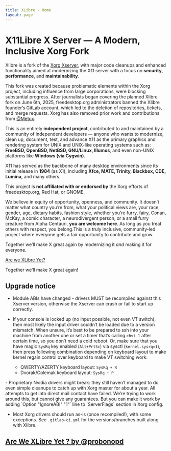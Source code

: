 ```yaml
---
title: XLibre - Home
layout: page
---
```


# X11Libre X Server — A Modern, Inclusive Xorg Fork

Xlibre is a fork of the [Xorg Xserver](https://gitlab.freedesktop.org/xorg/xserver), with 
major code cleanups and enhanced functionality aimed at modernizing the X11 server 
with a focus on **security**, **performance**, and **maintainability**.

This fork was created because problematic elements within the Xorg project, including 
influence from large corporations, were blocking substantial progress. After journalists
began covering the planned Xlibre fork on June 6th, 2025, freedesktop.org administrators
banned the Xlibre founder’s GitLab account, which led to the deletion of repositories, 
tickets, and merge requests. Xorg has also removed prior work and contributions from [@Metux](https://github.com/metux).

This is an entirely **independent project**, contributed to and maintained by a community 
of independent developers — anyone who wants to modernize, clean up, document, test, 
and advance X11 as the primary graphics and rendering system for UNIX and UNIX-like 
operating systems such as: **FreeBSD, OpenBSD, NetBSD, GNU/Linux, Illumos**, and even 
non-UNIX platforms like **Windows (via Cygwin)**.

X11 has served as the backbone of many desktop environments since its initial release 
in **1984** (as X1), including **Xfce, MATE, Trinity, Blackbox, CDE, Lumina**, and 
many others.

This project is **not affiliated with or endorsed by** the Xorg efforts of freedesktop.org, 
Red Hat, or GNOME.

We believe in equity of opportunity, openness, and community. It doesn’t matter what 
country you’re from, what your political views are, your race, gender, age, dietary 
habits, fashion style, whether you’re furry, fairy, Conan, McKay, a comic character, 
a neurodivergent person, or a small furry creature from Alpha Centauri, **you are welcome here**.
As long as you treat others with respect, you belong.This is a truly inclusive, 
community-led project where everyone gets a fair opportunity to contribute and grow.

Together we’ll make X great again by modernizing it *and* making it for everyone.

[Are we XLibre Yet?](https://gist.github.com/probonopd/301319568a554abe7426c02eb5e19b5a)

Together we’ll make X great again!

## Upgrade notice
- Module ABIs have changed - drivers MUST be recompiled against
  this Xserver version, otherwise the Xserver can crash or fail to start
  up correctly.

- If your console is locked up (no input possible, not even VT switch), then
  most likely the input driver couldn’t be loaded due to a version mismatch.
  When unsure, it’s best to be prepared to ssh into your machine from another
  one or set a timer that’s calling `chvt 1` after certain time, so you don’t
  need a cold reboot. Or, make sure that you have magic `SysRq` key enabled
  (`Alt+PrtSc`) via sysctl (`kernel.sysrq=1`), then press following combination
  depending on keyboard layout to make kernel regain control over keyboard to
  make VT switching work:
  - QWERTY/AZERTY keyboard layout: `SysRq + R`
  - Dvorak/Colemak keyboard layout: `SysRq + P`
<p></p>
- Proprietary Nvidia drivers might break: they still haven’t managed to do even
  simple cleanups to catch up with Xorg master for about a year. All attempts to
  get into direct mail contact have failed. We’re trying to work around this,
  but cannot give any guarantees. But you can make it work by adding `Option
  "IgnoreABI" "1"` line to `ServerFlags` section in Xorg config.

- Most Xorg drivers should run as-is (once recompiled!), with some exceptions.
  See `.gitlab-ci.yml` for the versions/branches built along with Xlibre.

## [Are We XLibre Yet ? by @probonopd](https://gist.github.com/probonopd/301319568a554abe7426c02eb5e19b5a#file-arewexlibreyet-md)
